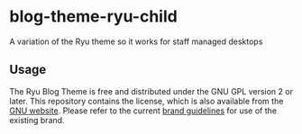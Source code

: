 blog-theme-ryu-child
====================
A variation of the Ryu theme so it works for staff managed desktops

## Usage
The Ryu Blog Theme is free and distributed under the GNU GPL version 2 or later. This repository contains the license, which is also available from the [GNU website](http://www.gnu.org/licenses/old-licenses/gpl-2.0.en.html). Please refer to the current [brand guidelines](https://www.kent.ac.uk/brand) for use of the existing brand.

